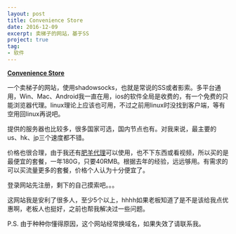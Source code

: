 ```yaml
---
layout: post
title: Convenience Store
date: 2016-12-09
excerpt: 卖梯子的网站，基于SS
project: true
tag: 
- 软件
---
```




[**Convenience Store**](https://www.ssgodie.pw)

一个卖梯子的网站，使用shadowsocks，也就是常说的SS或者影索。多平台通用，Win、Mac、Android我一直在用，ios的软件全局是收费的，有一个免费的只能浏览器代理。linux理论上应该也可用，不过之前用linux时没找到客户端，等有空用回linux再说吧。

提供的服务器也比较多，很多国家可选，国内节点也有。对我来说，最主要的us、hk、jp三个速度都不错。

价格也很合理，由于我还有[肥羊代理](http://www.phiy.me/)可以使用，也不下东西或看视频，所以买的是最便宜的套餐，一年180G，只要40RMB。根据去年的经验，远远够用。有需求的可以买流量更多的套餐，价格个人认为十分便宜了。

登录网站先注册，剩下的自己摸索吧。。。

这网站我是安利了很多人，至少5个以上，hhhh如果老板知道了是不是该给我点优惠啊，老板人也挺好，之前也帮我解决过一些问题。

P.S. 由于种种你懂得原因，这个网站经常换域名，如果失效了请联系我。